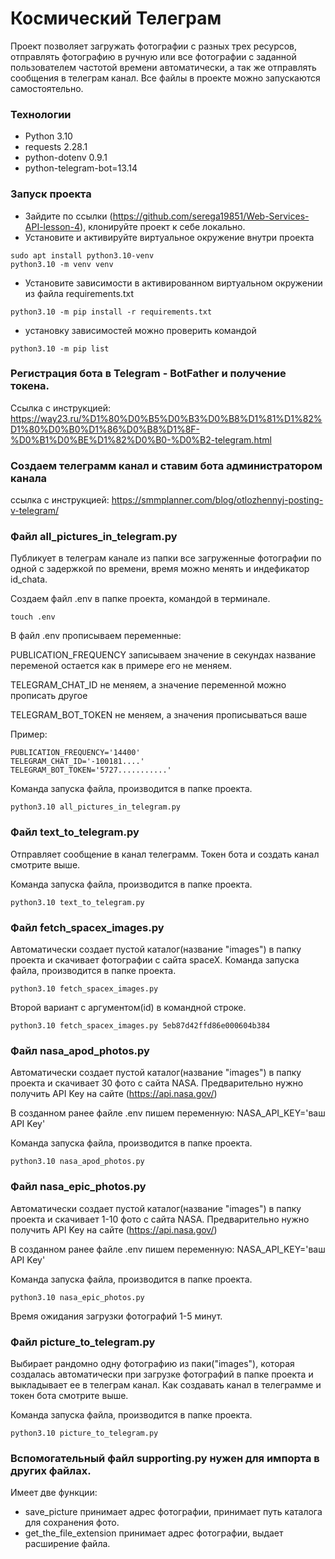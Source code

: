 # Космический Телеграм
Проект позволяет загружать фотографии с разных трех ресурсов,
отправлять фотографию в ручную или все фотографии с заданной 
пользователем частотой времени автоматически,
а так же отправлять сообщения в телеграм канал.
Все файлы в проекте можно запускаются самостоятельно.



### Технологии
- Python 3.10
- requests 2.28.1
- python-dotenv 0.9.1
- python-telegram-bot=13.14

### Запуск проекта
- Зайдите по ссылки (https://github.com/serega19851/Web-Services-API-lesson-4), клонируйте проект к себе локально.
- Установите и активируйте виртуальное окружение внутри проекта
```
sudo apt install python3.10-venv
python3.10 -m venv venv
```
- Установите зависимости в активированном виртуальном окружении из файла requirements.txt
```
python3.10 -m pip install -r requirements.txt
```
- установку зависимостей можно проверить командой 
```
python3.10 -m pip list
```
### Регистрация бота в Telegram - BotFather и получение токена.
Ссылка с инструкцией: 
https://way23.ru/%D1%80%D0%B5%D0%B3%D0%B8%D1%81%D1%82%D1%80%D0%B0%D1%86%D0%B8%D1%8F-%D0%B1%D0%BE%D1%82%D0%B0-%D0%B2-telegram.html

### Создаем телеграмм канал и ставим бота администратором канала
ссылка с инструкцией:
https://smmplanner.com/blog/otlozhennyj-posting-v-telegram/

### Фaйл all_pictures_in_telegram.py
Публикует в телеграм канале из папки все загруженные фотографии по одной 
с задержкой по времени, время можно менять и индефикатор id_chata.

Создаем файл .env в папке проекта, командой в терминале.
```
touch .env
```
В файл .env прописываем переменные:

PUBLICATION_FREQUENCY записываем значение в секундах  название переменой остается как в примере его не меняем.

TELEGRAM_CHAT_ID не меняем, а значение переменной можно прописать другое

TELEGRAM_BOT_TOKEN не меняем, а значения прописываться ваше 

Пример:
```
PUBLICATION_FREQUENCY='14400'
TELEGRAM_CHAT_ID='-100181....'
TELEGRAM_BOT_TOKEN='5727...........'
```
Команда запуска файла, производится в папке проекта.

```
python3.10 all_pictures_in_telegram.py 
```
### Файл text_to_telegram.py
Отправляет сообщение в канал телеграмм. Токен бота и создать канал смотрите выше.

Команда запуска файла, производится в папке проекта.

```
python3.10 text_to_telegram.py
```


### Файл fetch_spacex_images.py
Автоматически создает пустой каталог(название "images") в папку проекта и скачивает фотографии с сайта spaceX.
Команда запуска файла, производится в папке проекта.

```
python3.10 fetch_spacex_images.py 
```
Второй вариант с аргументом(id) в командной строке.
```
python3.10 fetch_spacex_images.py 5eb87d42ffd86e000604b384
```

### Файл nasa_apod_photos.py
Автоматически создает пустой каталог(название "images") в папку проекта и скачивает 30 фото с сайта NASA.
Предварительно нужно получить  API Key на сайте (https://api.nasa.gov/)

В созданном ранее файле .env пишем переменную:
NASA_API_KEY='ваш API Key'

Команда запуска файла, производится в папке проекта.
```
python3.10 nasa_apod_photos.py
```

### Файл nasa_epic_photos.py
Автоматически создает пустой каталог(название "images") в папку проекта и скачивает 1-10 фото с сайта NASA.
Предварительно нужно получить  API Key на сайте (https://api.nasa.gov/)

В созданном ранее файле .env пишем переменную:
NASA_API_KEY='ваш API Key'

Команда запуска файла, производится в папке проекта.
```
python3.10 nasa_epic_photos.py
```
Время ожидания загрузки фотографий 1-5 минут.

### Файл picture_to_telegram.py 
Выбирает рандомно одну фотографию из паки("images"), 
которая создалась автоматически при загрузке фотографий в папке проекта и выкладывает ее 
в телеграм канал. Как создавать канал в телеграмме и токен бота смотрите выше.

Команда запуска файла, производится в папке проекта.
```
python3.10 picture_to_telegram.py 
```

### Вспомогательный файл supporting.py нужен для импорта в других файлах.
Имеет две функции:
- save_picture принимает адрес фотографии, принимает путь каталога для сохранения фото.
- get_the_file_extension принимает адрес фотографии, выдает расширение файла.

